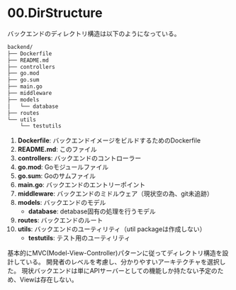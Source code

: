 # 00.DirStructure

バックエンドのディレクトリ構造は以下のようになっている。

```bash
backend/
├── Dockerfile
├── README.md
├── controllers
├── go.mod
├── go.sum
├── main.go
├── middleware
├── models
│   └── database
├── routes
└── utils
    └── testutils
```

1. **Dockerfile**: バックエンドイメージをビルドするためのDockerfile
2. **README.md**: このファイル
3. **controllers**: バックエンドのコントローラー
4. **go.mod**: Goモジュールファイル
5. **go.sum**: Goのサムファイル
6. **main.go**: バックエンドのエントリーポイント
7. **middleware**: バックエンドのミドルウェア（現状空の為、git未追跡）
8. **models**: バックエンドのモデル
    - **database**: detabase固有の処理を行うモデル
9.  **routes**: バックエンドのルート
10. **utils**: バックエンドのユーティリティ（util packageは作成しない）
    - **testutils**: テスト用のユーティリティ


基本的にMVC(Model-View-Controller)パターンに従ってディレクトリ構造を設計している。
開発者のレベルを考慮し、分かりやすいアーキテクチャを選択した。
現状バックエンドは単にAPIサーバーとしての機能しか持たない予定のため、Viewは存在しない。
